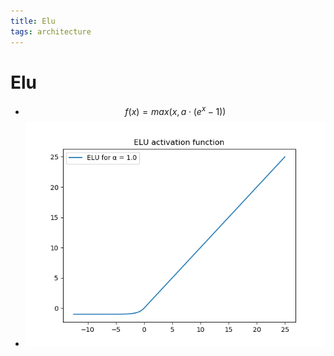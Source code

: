 ```yaml
---
title: Elu
tags: architecture 
---
```


# Elu
- $$f(x) = max(x, a \cdot (e^x-1))$$
- ![Pasted image 20220626151712](assets/Pasted%20image%2020220626151712.png)




























